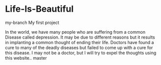 # Life-Is-Beautiful
 my-branch
My first project



In the world, we have many people who are suffering from a common Disease called depression. It may be due to different reasons but it 
results in implanting a common thought of ending their life. Doctors have found a cure to many of the deadly diseases but failed to come 
up with a cure for this disease. I may not be a doctor, but I will try to expel the thoughts using this website..
master
